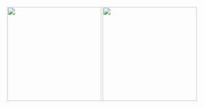 <a href="https://github.com/anuraghazra/github-readme-stats">
  <img height=220 align="left" src="https://github-readme-stats-jamesukiyos-projects.vercel.app/api/top-langs/?username=jamesukiyo&layout=compact&theme=github_dark&langs_count=8&border_color=2e343b&border_radius=5&title_color=0366d6&text_color=77909c&disable_animations=true&hide=javascript,css,html" />
</a>
<a href="https://github.com/vn7n24fzkq/github-profile-summary-cards">
  <img height=220 align="left" src="http://github-profile-summary-cards-jamesukiyos-projects.vercel.app/api/cards/stats?username=jamesukiyo&theme=github_dark" />
</a>
